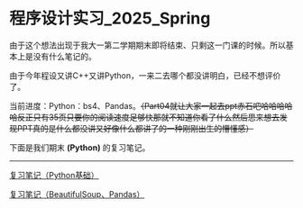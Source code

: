 # 程序设计实习_2025_Spring

由于这个想法出现于我大一第二学期期末即将结束、只剩这一门课的时候。所以基本上是没有什么笔记的。

由于今年程设又讲C++又讲Python，一来二去哪个都没讲明白，已经不想评价了。

当前进度：Python：bs4、Pandas。~~（Part04就让大家一起去ppt赤石吧哈哈哈哈哈反正只有35页只要你的阅读速度足够快那就不知道你看了什么然后思来想去发现PPT真的是什么都没讲又好像什么都讲了的一种刚刚出生的懵懂感）~~

下面是我们期末 **(Python)** 的复习笔记。

---

[复习笔记（Python基础）](https://lh314-pku.github.io/notes/Programming_Internship/qmfx1)

[复习笔记（BeautifulSoup、Pandas）](https://lh314-pku.github.io/notes/Programming_Internship/qmfx2)
